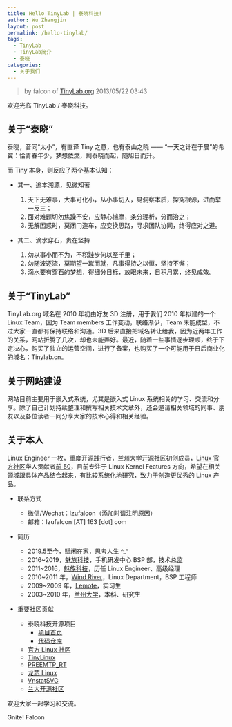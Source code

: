 ```yaml
---
title: Hello TinyLab | 泰晓科技!
author: Wu Zhangjin
layout: post
permalink: /hello-tinylab/
tags:
  - TinyLab
  - TinyLab简介
  - 泰晓
categories:
  - 关于我们
---
```


> by falcon of [TinyLab.org][2]
> 2013/05/22 03:43

欢迎光临 TinyLab / 泰晓科技。


## 关于“泰晓”

泰晓，音同“太小”，有直译 Tiny 之意，也有泰山之晓 —— “一天之计在于晨”的希翼：恰青春年少，梦想依燃，剩泰晓而起，随旭日而升。

而 Tiny 本身，则反应了两个基本认知：

  * 其一、追本溯源，见微知著

    1. 天下无难事，大事可化小，从小事切入，易洞察本质，探究根源，进而举一反三；
    2. 面对难题切勿焦躁不安，应静心揣摩，条分理析，分而治之；
    3. 无解困惑时，莫闭门造车，应变换思路，寻求团队协同，终得应对之道。

  * 其二、滴水穿石，贵在坚持

    1. 勿以事小而不为，不积跬步何以至千里；
    2. 勿随波逐流，莫期望一蹴而就，凡事得持之以恒，坚持不懈；
    3. 滴水要有穿石的梦想，得细分目标，放眼未来，日积月累，终见成效。

## 关于“TinyLab”

TinyLab.org 域名在 2010 年初由好友 3D 注册，用于我们 2010 年拟建的一个 Linux Team，因为 Team members 工作变动，联络渐少，Team 未能成型，不过大家一直都有保持联络和沟通。3D 后来直接把域名转让给我，因为近两年工作的关系，网站折腾了几次，却也未能弄好。最近，随着一些事情逐步理顺，终于下定决心，购买了独立的运营空间，进行了备案，也购买了一个可能用于日后商业化的域名：Tinylab.cn。

## 关于网站建设

网站目前主要用于嵌入式系统，尤其是嵌入式 Linux 系统相关的学习、交流和分享。除了自己计划持续整理和撰写相关技术文章外，还会邀请相关领域的同事、朋友以及各位读者一同分享大家的技术心得和相关经验。

## 关于本人

Linux Engineer 一枚，重度开源践行者，[兰州大学开源社区][3]初创成员，[Linux 官方社区][4]华人贡献者[前 50][5]，目前专注于 Linux Kernel Features 方向，希望在相关领域跟具体产品结合起来，有比较系统化地研究，致力于创造更优秀的 Linux 产品。

  * 联系方式
      * 微信/Wechat：lzufalcon（添加时请注明原因）
      * 邮箱：lzufalcon [AT] 163 [dot] com

  * 简历
      * 2019.5至今，赋闲在家，思考人生 ^_^
      * 2016~2019，[魅族科技][6]，手机研发中心 BSP 部，技术总监
      * 2011~2016，[魅族科技][6]，历任 Linux Engineer、高级经理
      * 2010~2011 年，[Wind River][7]，Linux Department，BSP 工程师
      * 2009~2009 年，[Lemote][8]，实习生
      * 2003~2010 年，[兰州大学][9]，本科、研究生

  * 重要社区贡献
      * 泰晓科技开源项目
          * [项目首页][15]
          * [代码仓库][16]
      * [官方 Linux 社区][10]
      * [TinyLinux][11]
      * [PREEMTP_RT][12]
      * [龙芯 Linux][13]
      * [VnstatSVG][14]
      * [兰大开源社区][3]

欢迎大家一起学习和交流。

Gnite! Falcon

 [2]: http://tinylab.org
 [3]: http://oss.lzu.edu.cn
 [4]: http://www.kernel.org
 [5]: http://www.remword.com/kps_result/all_whole_country.html
 [6]: http://www.meizu.com
 [7]: http://www.windriver.com
 [8]: http://www.lemote.com
 [9]: http://www.lzu.edu.cn
 [10]: https://git.kernel.org/cgit/linux/kernel/git/torvalds/linux.git/log/?qt=author&q=Wu+Zhangjin
 [11]: /tinylinux/
 [12]: /preempt-rt-4-loongson/
 [13]: /linux-loongson-community/
 [14]: /vnstatsvg/
 [15]: /projects
 [16]: https://github.com/tinyclub/
